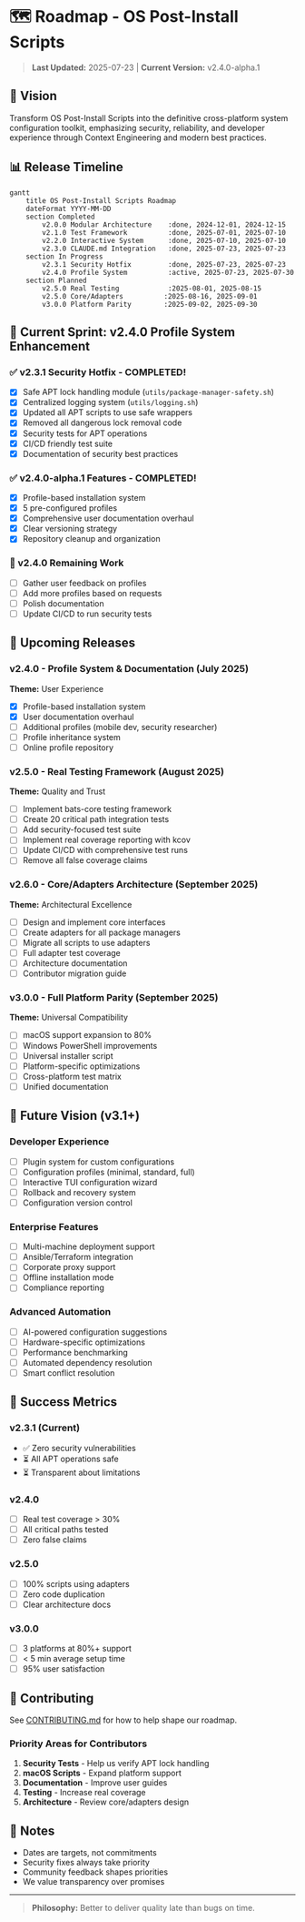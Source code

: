 # 🗺️ Roadmap - OS Post-Install Scripts

> **Last Updated:** 2025-07-23 | **Current Version:** v2.4.0-alpha.1

## 🎯 Vision

Transform OS Post-Install Scripts into the definitive cross-platform system configuration toolkit, emphasizing security, reliability, and developer experience through Context Engineering and modern best practices.

## 📊 Release Timeline

```mermaid
gantt
    title OS Post-Install Scripts Roadmap
    dateFormat YYYY-MM-DD
    section Completed
        v2.0.0 Modular Architecture    :done, 2024-12-01, 2024-12-15
        v2.1.0 Test Framework          :done, 2025-07-01, 2025-07-10
        v2.2.0 Interactive System      :done, 2025-07-10, 2025-07-10
        v2.3.0 CLAUDE.md Integration   :done, 2025-07-23, 2025-07-23
    section In Progress
        v2.3.1 Security Hotfix         :done, 2025-07-23, 2025-07-23
        v2.4.0 Profile System          :active, 2025-07-23, 2025-07-30
    section Planned
        v2.5.0 Real Testing            :2025-08-01, 2025-08-15
        v2.5.0 Core/Adapters          :2025-08-16, 2025-09-01
        v3.0.0 Platform Parity        :2025-09-02, 2025-09-30
```

## 🎯 Current Sprint: v2.4.0 Profile System Enhancement

### ✅ v2.3.1 Security Hotfix - COMPLETED!
- [x] Safe APT lock handling module (`utils/package-manager-safety.sh`)
- [x] Centralized logging system (`utils/logging.sh`)
- [x] Updated all APT scripts to use safe wrappers
- [x] Removed all dangerous lock removal code
- [x] Security tests for APT operations
- [x] CI/CD friendly test suite
- [x] Documentation of security best practices

### ✅ v2.4.0-alpha.1 Features - COMPLETED!
- [x] Profile-based installation system
- [x] 5 pre-configured profiles
- [x] Comprehensive user documentation overhaul
- [x] Clear versioning strategy
- [x] Repository cleanup and organization

### 🚧 v2.4.0 Remaining Work
- [ ] Gather user feedback on profiles
- [ ] Add more profiles based on requests
- [ ] Polish documentation
- [ ] Update CI/CD to run security tests

## 📅 Upcoming Releases

### v2.4.0 - Profile System & Documentation (July 2025)
**Theme:** User Experience

- [x] Profile-based installation system
- [x] User documentation overhaul
- [ ] Additional profiles (mobile dev, security researcher)
- [ ] Profile inheritance system
- [ ] Online profile repository

### v2.5.0 - Real Testing Framework (August 2025)
**Theme:** Quality and Trust

- [ ] Implement bats-core testing framework
- [ ] Create 20 critical path integration tests
- [ ] Add security-focused test suite
- [ ] Implement real coverage reporting with kcov
- [ ] Update CI/CD with comprehensive test runs
- [ ] Remove all false coverage claims

### v2.6.0 - Core/Adapters Architecture (September 2025)
**Theme:** Architectural Excellence

- [ ] Design and implement core interfaces
- [ ] Create adapters for all package managers
- [ ] Migrate all scripts to use adapters
- [ ] Full adapter test coverage
- [ ] Architecture documentation
- [ ] Contributor migration guide

### v3.0.0 - Full Platform Parity (September 2025)
**Theme:** Universal Compatibility

- [ ] macOS support expansion to 80%
- [ ] Windows PowerShell improvements
- [ ] Universal installer script
- [ ] Platform-specific optimizations
- [ ] Cross-platform test matrix
- [ ] Unified documentation

## 🔮 Future Vision (v3.1+)

### Developer Experience
- [ ] Plugin system for custom configurations
- [ ] Configuration profiles (minimal, standard, full)
- [ ] Interactive TUI configuration wizard
- [ ] Rollback and recovery system
- [ ] Configuration version control

### Enterprise Features
- [ ] Multi-machine deployment support
- [ ] Ansible/Terraform integration
- [ ] Corporate proxy support
- [ ] Offline installation mode
- [ ] Compliance reporting

### Advanced Automation
- [ ] AI-powered configuration suggestions
- [ ] Hardware-specific optimizations
- [ ] Performance benchmarking
- [ ] Automated dependency resolution
- [ ] Smart conflict resolution

## 🏁 Success Metrics

### v2.3.1 (Current)
- ✅ Zero security vulnerabilities
- ⏳ All APT operations safe
- ⏳ Transparent about limitations

### v2.4.0
- [ ] Real test coverage > 30%
- [ ] All critical paths tested
- [ ] Zero false claims

### v2.5.0
- [ ] 100% scripts using adapters
- [ ] Zero code duplication
- [ ] Clear architecture docs

### v3.0.0
- [ ] 3 platforms at 80%+ support
- [ ] < 5 min average setup time
- [ ] 95% user satisfaction

## 🤝 Contributing

See [CONTRIBUTING.md](CONTRIBUTING.md) for how to help shape our roadmap.

### Priority Areas for Contributors
1. **Security Tests** - Help us verify APT lock handling
2. **macOS Scripts** - Expand platform support
3. **Documentation** - Improve user guides
4. **Testing** - Increase real coverage
5. **Architecture** - Review core/adapters design

## 📝 Notes

- Dates are targets, not commitments
- Security fixes always take priority
- Community feedback shapes priorities
- We value transparency over promises

---

> **Philosophy:** Better to deliver quality late than bugs on time.